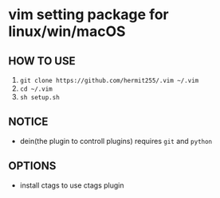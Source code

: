 # vim setting package for linux/win/macOS
## HOW TO USE
  1. `git clone https://github.com/hermit255/.vim ~/.vim`
  2. `cd ~/.vim`
  3. `sh setup.sh`
## NOTICE
  - dein(the plugin to controll plugins) requires `git` and `python`

## OPTIONS
  - install ctags to use ctags plugin
